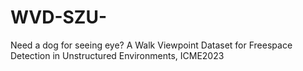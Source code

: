 # WVD-SZU-
Need a dog for seeing eye? A Walk Viewpoint Dataset for Freespace Detection in Unstructured Environments, ICME2023
